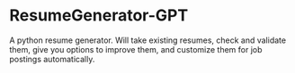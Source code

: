 # ResumeGenerator-GPT

A python resume generator. Will take existing resumes, check and validate them, give you options to improve them, and customize them for job postings automatically.

